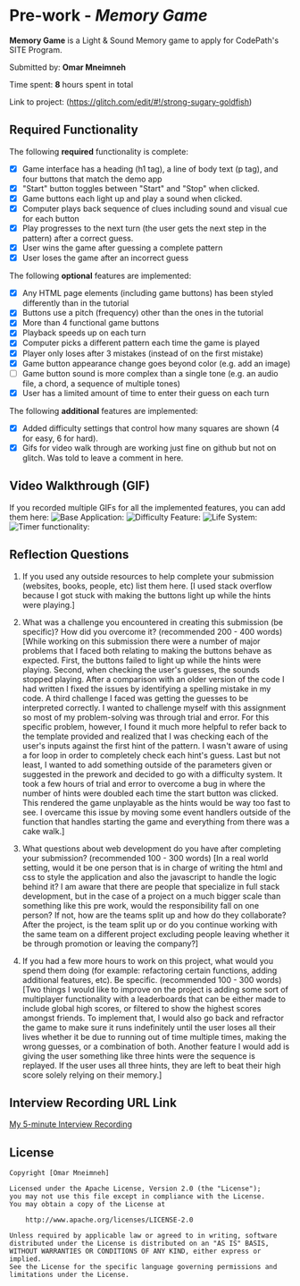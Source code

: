 # Pre-work - *Memory Game*

**Memory Game** is a Light & Sound Memory game to apply for CodePath's SITE Program. 

Submitted by: **Omar Mneimneh**

Time spent: **8** hours spent in total

Link to project: (https://glitch.com/edit/#!/strong-sugary-goldfish)

## Required Functionality

The following **required** functionality is complete:

* [X] Game interface has a heading (h1 tag), a line of body text (p tag), and four buttons that match the demo app
* [X] "Start" button toggles between "Start" and "Stop" when clicked. 
* [X] Game buttons each light up and play a sound when clicked. 
* [X] Computer plays back sequence of clues including sound and visual cue for each button
* [X] Play progresses to the next turn (the user gets the next step in the pattern) after a correct guess. 
* [X] User wins the game after guessing a complete pattern
* [X] User loses the game after an incorrect guess

The following **optional** features are implemented:

* [X] Any HTML page elements (including game buttons) has been styled differently than in the tutorial
* [X] Buttons use a pitch (frequency) other than the ones in the tutorial
* [X] More than 4 functional game buttons
* [X] Playback speeds up on each turn
* [X] Computer picks a different pattern each time the game is played
* [x] Player only loses after 3 mistakes (instead of on the first mistake)
* [x] Game button appearance change goes beyond color (e.g. add an image)
* [ ] Game button sound is more complex than a single tone (e.g. an audio file, a chord, a sequence of multiple tones)
* [x] User has a limited amount of time to enter their guess on each turn

The following **additional** features are implemented:

- [X] Added difficulty settings that control how many squares are shown (4 for easy, 6 for hard).
- [x] Gifs for video walk through are working just fine on github but not on glitch. Was told to leave a comment in here.

## Video Walkthrough (GIF)

If you recorded multiple GIFs for all the implemented features, you can add them here:
![Base Application:](http://g.recordit.co/T8ySQL5Wxh.gif) 
![Difficulty Feature:](http://g.recordit.co/sUpU4P9xlB.gif)
![Life System:](http://g.recordit.co/vaDEd849S3.gif)
![Timer functionality:](http://g.recordit.co/8JnkC3AA3F.gif)

## Reflection Questions
1. If you used any outside resources to help complete your submission (websites, books, people, etc) list them here. 
[I used stack overflow because I got stuck with making the buttons light up while the hints were playing.]

2. What was a challenge you encountered in creating this submission (be specific)? How did you overcome it? (recommended 200 - 400 words) 
[While working on this submission there were a number of major problems that I faced both relating to making the buttons behave as expected. First, the buttons failed to light up while the hints were playing. Second, when checking the user's guesses, the sounds stopped playing. After a comparison with an older version of the code I had written I fixed the issues by identifying a spelling mistake in my code. A third challenge I faced was getting the guesses to be interpreted correctly. I wanted to challenge myself with this assignment so most of my problem-solving was through trial and error. For this specific problem, however, I found it much more helpful to refer back to the template provided and realized that I was checking each of the user's inputs against the first hint of the pattern. I wasn't aware of using a for loop in order to completely check each hint's guess. Last but not least, I wanted to add something outside of the parameters given or suggested in the prework and decided to go with a difficulty system. It took a few hours of trial and error to overcome a bug in where the number of hints were doubled each time the start button was clicked. This rendered the game unplayable as the hints would be way too fast to see. I overcame this issue by moving some event handlers outside of the function that handles starting the game and everything from there was a cake walk.]

3. What questions about web development do you have after completing your submission? (recommended 100 - 300 words) 
[In a real world setting, would it be one person that is in charge of writing the html and css to style the application and also the javascript to handle the logic behind it? I am aware that there are people that specialize in full stack development, but in the case of a project on a much bigger scale than something like this pre work, would the responsibility fall on one person? If not, how are the teams split up and how do they collaborate? After the project, is the team split up or do you continue working with the same team on a different project excluding people leaving whether it be through promotion or leaving the company?]

4. If you had a few more hours to work on this project, what would you spend them doing (for example: refactoring certain functions, adding additional features, etc). Be specific. (recommended 100 - 300 words) 
[Two things I would like to improve on the project is adding some sort of multiplayer functionality with a leaderboards that can be either made to include global high scores, or filtered to show the highest scores amongst friends. To implement that, I would also go back and refractor the game to make sure it runs indefinitely until the user loses all their lives whether it be due to running out of time multiple times, making the wrong guesses, or a combination of both. Another feature I would add is giving the user something like three hints were the sequence is replayed. If the user uses all three hints, they are left to beat their high score solely relying on their memory.]



## Interview Recording URL Link

[My 5-minute Interview Recording](https://www.loom.com/share/b2a64e046b2b466fbf33b299417d00f4) 


## License

    Copyright [Omar Mneimneh]

    Licensed under the Apache License, Version 2.0 (the "License");
    you may not use this file except in compliance with the License.
    You may obtain a copy of the License at

        http://www.apache.org/licenses/LICENSE-2.0

    Unless required by applicable law or agreed to in writing, software
    distributed under the License is distributed on an "AS IS" BASIS,
    WITHOUT WARRANTIES OR CONDITIONS OF ANY KIND, either express or implied.
    See the License for the specific language governing permissions and
    limitations under the License.
